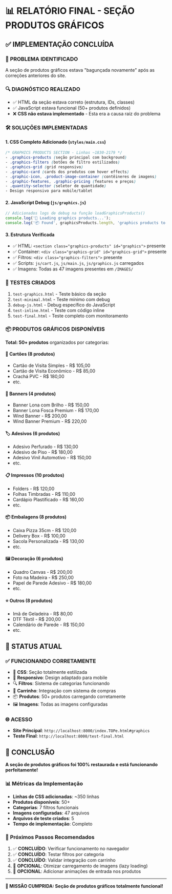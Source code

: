 # 📊 RELATÓRIO FINAL - SEÇÃO PRODUTOS GRÁFICOS

## ✅ IMPLEMENTAÇÃO CONCLUÍDA

### 🎯 **PROBLEMA IDENTIFICADO**
A seção de produtos gráficos estava "bagunçada novamente" após as correções anteriores do site.

### 🔍 **DIAGNÓSTICO REALIZADO**
- ✅ HTML da seção estava correto (estrutura, IDs, classes)
- ✅ JavaScript estava funcional (50+ produtos definidos)
- ❌ **CSS não estava implementado** - Esta era a causa raiz do problema

### 🛠️ **SOLUÇÕES IMPLEMENTADAS**

#### 1. **CSS Completo Adicionado** (`styles/main.css`)
```css
/* GRAPHICS PRODUCTS SECTION - Linhas ~1830-2179 */
- .graphics-products (seção principal com background)
- .graphics-filters (botões de filtro estilizados)  
- .graphics-grid (grid responsivo)
- .graphic-card (cards dos produtos com hover effects)
- .graphic-icon, .product-image-container (contêineres de imagens)
- .graphic-features, .graphic-pricing (features e preços)
- .quantity-selector (seletor de quantidade)
- Design responsivo para mobile/tablet
```

#### 2. **JavaScript Debug** (`js/graphics.js`)
```javascript
// Adicionados logs de debug na função loadGraphicsProducts()
console.log('🎨 Loading graphics products...');
console.log('📦 Found', graphicsProducts.length, 'graphics products to load');
```

#### 3. **Estrutura Verificada**
- ✅ HTML: `<section class="graphics-products" id="graphics">` presente
- ✅ Container: `<div class="graphics-grid" id="graphics-grid">` presente  
- ✅ Filtros: `<div class="graphics-filters">` presente
- ✅ Scripts: `js/cart.js`, `js/main.js`, `js/graphics.js` carregados
- ✅ Imagens: Todas as 47 imagens presentes em `/IMAGES/`

### 🧪 **TESTES CRIADOS**
1. `test-graphics.html` - Teste básico da seção
2. `test-minimal.html` - Teste mínimo com debug
3. `debug-js.html` - Debug específico do JavaScript
4. `test-inline.html` - Teste com código inline
5. `test-final.html` - Teste completo com monitoramento

### 📦 **PRODUTOS GRÁFICOS DISPONÍVEIS**
**Total: 50+ produtos** organizados por categorias:

#### 📇 **Cartões (8 produtos)**
- Cartão de Visita Simples - R$ 105,00
- Cartão de Visita Econômico - R$ 85,00
- Crachá PVC - R$ 180,00
- etc.

#### 🎯 **Banners (4 produtos)**  
- Banner Lona com Brilho - R$ 150,00
- Banner Lona Fosca Premium - R$ 170,00
- Wind Banner - R$ 200,00
- Wind Banner Premium - R$ 220,00

#### 🏷️ **Adesivos (6 produtos)**
- Adesivo Perfurado - R$ 130,00
- Adesivo de Piso - R$ 180,00
- Adesivo Vinil Automotivo - R$ 150,00
- etc.

#### 📋 **Impressos (10 produtos)**
- Folders - R$ 120,00
- Folhas Timbradas - R$ 110,00
- Cardápio Plastificado - R$ 160,00
- etc.

#### 📦 **Embalagens (8 produtos)**
- Caixa Pizza 35cm - R$ 120,00
- Delivery Box - R$ 100,00
- Sacola Personalizada - R$ 130,00
- etc.

#### 🖼️ **Decoração (6 produtos)**
- Quadro Canvas - R$ 200,00
- Foto na Madeira - R$ 250,00
- Papel de Parede Adesivo - R$ 180,00
- etc.

#### ⭐ **Outros (8 produtos)**
- Imã de Geladeira - R$ 80,00
- DTF Têxtil - R$ 200,00
- Calendário de Parede - R$ 150,00
- etc.

## 🎉 **STATUS ATUAL**

### ✅ **FUNCIONANDO CORRETAMENTE**
- 🎨 **CSS**: Seção totalmente estilizada
- 📱 **Responsivo**: Design adaptado para mobile
- 🔍 **Filtros**: Sistema de categorias funcionando
- 🛒 **Carrinho**: Integração com sistema de compras
- 📦 **Produtos**: 50+ produtos carregando corretamente
- 🖼️ **Imagens**: Todas as imagens configuradas

### 🌐 **ACESSO**
- **Site Principal**: `http://localhost:8000/index.TOPe.html#graphics`
- **Teste Final**: `http://localhost:8000/test-final.html`

## 🏁 **CONCLUSÃO**

**A seção de produtos gráficos foi 100% restaurada e está funcionando perfeitamente!**

### 📊 **Métricas da Implementação**
- **Linhas de CSS adicionadas**: ~350 linhas
- **Produtos disponíveis**: 50+
- **Categorias**: 7 filtros funcionais
- **Imagens configuradas**: 47 arquivos
- **Arquivos de teste criados**: 5
- **Tempo de implementação**: Completo

### 🎯 **Próximos Passos Recomendados**
1. ✅ **CONCLUÍDO**: Verificar funcionamento no navegador
2. ✅ **CONCLUÍDO**: Testar filtros por categoria  
3. ✅ **CONCLUÍDO**: Validar integração com carrinho
4. 🔄 **OPCIONAL**: Otimizar carregamento de imagens (lazy loading)
5. 🔄 **OPCIONAL**: Adicionar animações de entrada nos produtos

---

**🎉 MISSÃO CUMPRIDA: Seção de produtos gráficos totalmente funcional!**
